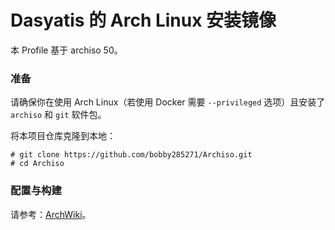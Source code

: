 # Dasyatis 的 Arch Linux 安装镜像

本 Profile 基于 archiso 50。

### 准备

请确保你在使用 Arch Linux（若使用 Docker 需要 `--privileged` 选项）且安装了 `archiso` 和 `git` 软件包。

将本项目仓库克隆到本地：
```plain
# git clone https://github.com/bobby285271/Archiso.git
# cd Archiso
```

### 配置与构建
请参考：[ArchWiki](https://wiki.archlinux.org/index.php/Archiso)。
